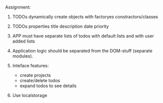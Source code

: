 Assignment:

1. TODOs dynamically create objects with factoryes constractors/classes

2. TODOs properties
    title
    description
    date
    priority
    
3. APP must have separate lists of todos with default lists and with user added lists

4. Application logic should be separated from the DOM-stuff (separate modules).

5. Inteface features:
    - create projects
    - create/delete todos
    - expand todos to see details

6. Use localstorage
 

